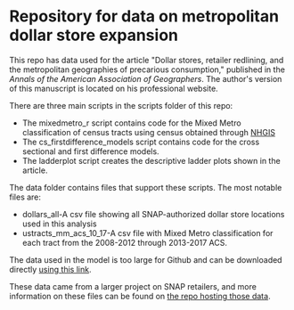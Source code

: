 # Repository for data on metropolitan dollar store expansion

This repo has data used for the article "Dollar stores, retailer redlining, and the metropolitan geographies of precarious consumption," published in the *Annals of the American Association of Geographers*. The author's version of this manuscript is located on his professional website.

There are three main scripts in the scripts folder of this repo:

* The mixedmetro_r script contains code for the Mixed Metro classification of census tracts using census obtained through [NHGIS](http://nhgis.org) 
* The cs_firstdifference_models script contains code for the cross sectional and first difference models.
* The ladderplot script creates the descriptive ladder plots shown in the article.

The data folder contains files that support these scripts. The most notable files are:

* dollars_all-A csv file showing all SNAP-authorized dollar store locations used in this analysis
* ustracts_mm_acs_10_17-A csv file with Mixed Metro classification for each tract from the 2008-2012 through 2013-2017 ACS.

The data used in the model is too large for Github and can be downloaded directly [using this link](https://www.dropbox.com/s/f791cgfj6wrcth6/modeldata.csv?dl=0).

These data came from a larger project on SNAP retailers, and more information on these files can be found on [the repo hosting those data](https://github.com/jshannon75/snap_retailers).